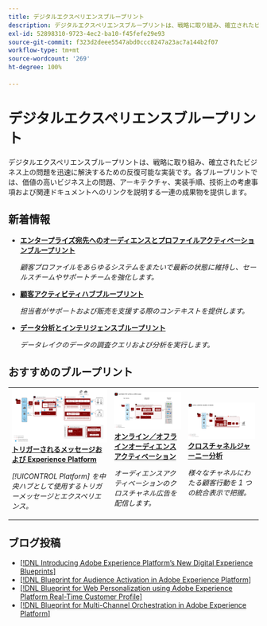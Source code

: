 ```yaml
---
title: デジタルエクスペリエンスブループリント
description: デジタルエクスペリエンスブループリントは、戦略に取り組み、確立されたビジネス上の問題を解決するための反復可能な実装です。価値実現までの時間を短縮し、成功への近道となります。
exl-id: 52898310-9723-4ec2-ba10-f45fefe29e93
source-git-commit: f323d2deee5547abd0ccc8247a23ac7a144b2f07
workflow-type: tm+mt
source-wordcount: '269'
ht-degree: 100%

---
```


# デジタルエクスペリエンスブループリント

デジタルエクスペリエンスブループリントは、戦略に取り組み、確立されたビジネス上の問題を迅速に解決するための反復可能な実装です。各ブループリントでは、価値の高いビジネス上の問題、アーキテクチャ、実装手順、技術上の考慮事項および関連ドキュメントへのリンクを説明する一連の成果物を提供します。

## 新着情報

* **[エンタープライズ宛先へのオーディエンスとプロファイルアクティベーションブループリント](/help/blueprints/audience-activation/enterprise-destinations.md)**

   *顧客プロファイルをあらゆるシステムをまたいで最新の状態に維持し、セールスチームやサポートチームを強化します。*
* **[顧客アクティビティハブブループリント](/help/blueprints/audience-activation/customer-activity.md)**

   *担当者がサポートおよび販売を支援する際のコンテキストを提供します。*
* **[データ分析とインテリジェンスブループリント](/help/blueprints/data-insights/analysis.md)**

   *データレイクのデータの調査クエリおよび分析を実行します。*

## おすすめのブループリント

<table style="table-layout:fixed">
<tr>
  <td>
    <a href="https://experienceleague.adobe.com/docs/blueprints-learn/architecture/customer-journeys/journey-optimizer.html?lang=ja"><img alt="トリガーされるメッセージおよび Experience Platform ブループリントのサムネイル画像" src="customer-journeys/assets/journey-optimizer.png" /></a>
    <div><a href="https://experienceleague.adobe.com/docs/blueprints-learn/architecture/customer-journeys/journey-optimizer.html"><strong>トリガーされるメッセージおよび Experience Platform</strong></a></div>
    <p><em>[!UICONTROL Platform] を中央ハブとして使用するトリガーメッセージとエクスペリエンス。</em></p>
  </td>
  <td>
    <a href="https://experienceleague.adobe.com/docs/blueprints-learn/architecture/audience-activation/online-offline.html?lang=ja"><img alt="オンライン／オフラインオーディエンスアクティベーションブループリントのサムネイル画像" src="audience-activation/assets/online_offline_activation.svg" /></a>
    <div><a href="https://experienceleague.adobe.com/docs/blueprints-learn/architecture/audience-activation/online-offline.html"><strong>オンライン／オフラインオーディエンスアクティベーション</strong></a></div>
    <p><em>オーディエンスアクティベーションのクロスチャネル広告を配信します。</em></p>
  </td>
  <td>
    <a href="https://experienceleague.adobe.com/docs/analytics-platform/using/cja-usecases/cross-channel.html?lang=ja"><img alt="デジタル行動データ統合ブループリントのサムネイル画像" src="customer-journey-analytics/assets/CJA.svg" /></a>
    <div><a href="https://experienceleague.adobe.com/docs/analytics-platform/using/cja-usecases/cross-channel.html?lang=en"><strong>クロスチャネルジャーニー分析</strong></a></div>
    <p><em>様々なチャネルにわたる顧客行動を 1 つの統合表示で把握。</em></p>
  </td>
</tr>
</table>

## ブログ投稿

* [[!DNL Introducing Adobe Experience Platform’s New Digital Experience Blueprints]](https://medium.com/adobetech/introducing-adobe-experience-platforms-new-digital-experience-blueprints-93a6b5f5da7c)
* [[!DNL Blueprint for Audience Activation in Adobe Experience Platform]](https://medium.com/adobetech/a-blueprint-for-audience-activation-in-adobe-experience-platform-b2b30fae90fd)
* [[!DNL Blueprint for Web Personalization using Adobe Experience Platform Real-Time Customer Profile]](https://medium.com/adobetech/blueprint-for-web-personalization-using-adobe-experience-platform-real-time-customer-profile-fef2ce7a4b2f)
* [[!DNL Blueprint for Multi-Channel Orchestration in Adobe Experience Platform]](https://medium.com/adobetech/blueprint-for-multi-channel-orchestration-in-adobe-experience-platform-c68317e94184)
